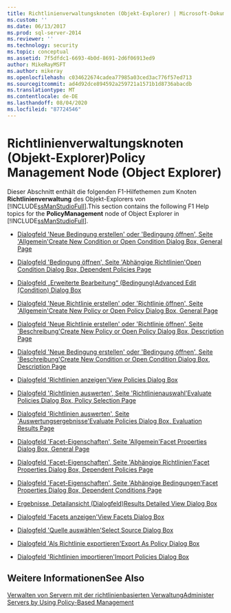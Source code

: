 ```yaml
---
title: Richtlinienverwaltungsknoten (Objekt-Explorer) | Microsoft-Dokumentation
ms.custom: ''
ms.date: 06/13/2017
ms.prod: sql-server-2014
ms.reviewer: ''
ms.technology: security
ms.topic: conceptual
ms.assetid: 7f5dfdc1-6693-4b0d-8691-2d6f06913ed9
author: MikeRayMSFT
ms.author: mikeray
ms.openlocfilehash: c034622674cadea77985a03ced3ac776f57ed713
ms.sourcegitcommit: ad4d92dce894592a259721a1571b1d8736abacdb
ms.translationtype: MT
ms.contentlocale: de-DE
ms.lasthandoff: 08/04/2020
ms.locfileid: "87724546"
---
```

# <a name="policy-management-node-object-explorer"></a><span data-ttu-id="1db2b-102">Richtlinienverwaltungsknoten (Objekt-Explorer)</span><span class="sxs-lookup"><span data-stu-id="1db2b-102">Policy Management Node (Object Explorer)</span></span>
  <span data-ttu-id="1db2b-103">Dieser Abschnitt enthält die folgenden F1-Hilfethemen zum Knoten **Richtlinienverwaltung** des Objekt-Explorers von [!INCLUDE[ssManStudioFull](../../includes/ssmanstudiofull-md.md)].</span><span class="sxs-lookup"><span data-stu-id="1db2b-103">This section contains the following F1 Help topics for the **PolicyManagement** node of Object Explorer in [!INCLUDE[ssManStudioFull](../../includes/ssmanstudiofull-md.md)].</span></span>  
  
-   [<span data-ttu-id="1db2b-104">Dialogfeld 'Neue Bedingung erstellen' oder 'Bedingung öffnen', Seite 'Allgemein'</span><span class="sxs-lookup"><span data-stu-id="1db2b-104">Create New Condition or Open Condition Dialog Box, General Page</span></span>](../../integration-services/general-page-of-integration-services-designers-options.md)  
  
-   [<span data-ttu-id="1db2b-105">Dialogfeld 'Bedingung öffnen', Seite 'Abhängige Richtlinien'</span><span class="sxs-lookup"><span data-stu-id="1db2b-105">Open Condition Dialog Box, Dependent Policies Page</span></span>](open-condition-dialog-box-dependent-policies-page.md)  
  
-   [<span data-ttu-id="1db2b-106">Dialogfeld „Erweiterte Bearbeitung“ &#40;Bedingung&#41;</span><span class="sxs-lookup"><span data-stu-id="1db2b-106">Advanced Edit &#40;Condition&#41; Dialog Box</span></span>](advanced-edit-condition-dialog-box.md)  
  
-   [<span data-ttu-id="1db2b-107">Dialogfeld 'Neue Richtlinie erstellen' oder 'Richtlinie öffnen', Seite 'Allgemein'</span><span class="sxs-lookup"><span data-stu-id="1db2b-107">Create New Policy or Open Policy Dialog Box, General Page</span></span>](create-new-policy-or-open-policy-dialog-box-general-page.md)  
  
-   [<span data-ttu-id="1db2b-108">Dialogfeld 'Neue Richtlinie erstellen' oder 'Richtlinie öffnen', Seite 'Beschreibung'</span><span class="sxs-lookup"><span data-stu-id="1db2b-108">Create New Policy or Open Policy Dialog Box, Description Page</span></span>](create-new-policy-or-open-policy-dialog-box-description-page.md)  
  
-   [<span data-ttu-id="1db2b-109">Dialogfeld 'Neue Bedingung erstellen' oder 'Bedingung öffnen', Seite 'Beschreibung'</span><span class="sxs-lookup"><span data-stu-id="1db2b-109">Create New Condition or Open Condition Dialog Box, Description Page</span></span>](create-new-condition-or-open-condition-dialog-box-description-page.md)  
  
-   [<span data-ttu-id="1db2b-110">Dialogfeld 'Richtlinien anzeigen'</span><span class="sxs-lookup"><span data-stu-id="1db2b-110">View Policies Dialog Box</span></span>](view-policies-dialog-box.md)  
  
-   [<span data-ttu-id="1db2b-111">Dialogfeld 'Richtlinien auswerten', Seite 'Richtlinienauswahl'</span><span class="sxs-lookup"><span data-stu-id="1db2b-111">Evaluate Policies Dialog Box, Policy Selection Page</span></span>](evaluate-policies-dialog-box-policy-selection-page.md)  
  
-   [<span data-ttu-id="1db2b-112">Dialogfeld 'Richtlinien auswerten', Seite 'Auswertungsergebnisse'</span><span class="sxs-lookup"><span data-stu-id="1db2b-112">Evaluate Policies Dialog Box, Evaluation Results Page</span></span>](evaluate-policies-dialog-box-evaluation-results-page.md)  
  
-   [<span data-ttu-id="1db2b-113">Dialogfeld 'Facet-Eigenschaften', Seite 'Allgemein'</span><span class="sxs-lookup"><span data-stu-id="1db2b-113">Facet Properties Dialog Box, General Page</span></span>](facet-properties-dialog-box-general-page.md)  
  
-   [<span data-ttu-id="1db2b-114">Dialogfeld 'Facet-Eigenschaften', Seite 'Abhängige Richtlinien'</span><span class="sxs-lookup"><span data-stu-id="1db2b-114">Facet Properties Dialog Box, Dependent Policies Page</span></span>](facet-properties-dialog-box-dependent-policies-page.md)  
  
-   [<span data-ttu-id="1db2b-115">Dialogfeld 'Facet-Eigenschaften', Seite 'Abhängige Bedingungen'</span><span class="sxs-lookup"><span data-stu-id="1db2b-115">Facet Properties Dialog Box, Dependent Conditions Page</span></span>](facet-properties-dialog-box-dependent-conditions-page.md)  
  
-   [<span data-ttu-id="1db2b-116">Ergebnisse, Detailansicht (Dialogfeld)</span><span class="sxs-lookup"><span data-stu-id="1db2b-116">Results Detailed View Dialog Box</span></span>](results-detailed-view-dialog-box.md)  
  
-   [<span data-ttu-id="1db2b-117">Dialogfeld 'Facets anzeigen'</span><span class="sxs-lookup"><span data-stu-id="1db2b-117">View Facets Dialog Box</span></span>](view-facets-dialog-box.md)  
  
-   [<span data-ttu-id="1db2b-118">Dialogfeld 'Quelle auswählen'</span><span class="sxs-lookup"><span data-stu-id="1db2b-118">Select Source Dialog Box</span></span>](select-source-dialog-box.md)  
  
-   [<span data-ttu-id="1db2b-119">Dialogfeld 'Als Richtlinie exportieren'</span><span class="sxs-lookup"><span data-stu-id="1db2b-119">Export As Policy Dialog Box</span></span>](export-as-policy-dialog-box.md)  
  
-   [<span data-ttu-id="1db2b-120">Dialogfeld 'Richtlinien importieren'</span><span class="sxs-lookup"><span data-stu-id="1db2b-120">Import Policies Dialog Box</span></span>](import-policies-dialog-box.md)  
  
## <a name="see-also"></a><span data-ttu-id="1db2b-121">Weitere Informationen</span><span class="sxs-lookup"><span data-stu-id="1db2b-121">See Also</span></span>  
 [<span data-ttu-id="1db2b-122">Verwalten von Servern mit der richtlinienbasierten Verwaltung</span><span class="sxs-lookup"><span data-stu-id="1db2b-122">Administer Servers by Using Policy-Based Management</span></span>](administer-servers-by-using-policy-based-management.md)  
  
  
